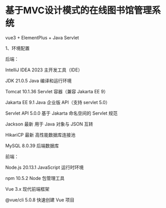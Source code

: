 # 基于MVC设计模式的在线图书馆管理系统
vue3 + ElementPlus  + Java Servlet

1、环境配置

后端：

IntelliJ IDEA	2023	主开发工具（IDE）

JDK	21.0.5	Java 编译和运行环境

Tomcat	10.1.36	Servlet 容器（兼容 Jakarta EE 9）

Jakarta EE	9.1	Java 企业版 API（支持 servlet 5.0）

Servlet API	5.0.0	基于 Jakarta 命名空间的 Servlet 规范

Jackson	最新	用于 Java 对象与 JSON 互转

HikariCP	最新	高性能数据库连接池

MySQL	8.0.39	后端数据库

前端：

Node.js	20.13.1	JavaScript 运行时环境

npm	10.5.2	Node 包管理工具

Vue	3.x	现代前端框架

@vue/cli	5.0.8	快速创建 Vue 项目


